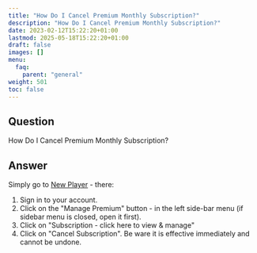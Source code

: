 ```yaml
---
title: "How Do I Cancel Premium Monthly Subscription?"
description: "How Do I Cancel Premium Monthly Subscription?"
date: 2023-02-12T15:22:20+01:00
lastmod: 2025-05-18T15:22:20+01:00
draft: false
images: []
menu:
  faq:
    parent: "general"
weight: 501
toc: false
---
```


## Question

How Do I Cancel Premium Monthly Subscription?


## Answer

Simply go to [New Player](/player/) - there:
1. Sign in to your account.
2. Click on the "Manage Premium" button - in the left side-bar menu (if sidebar menu is closed, open it first).
3. Click on "Subscription - click here to view & manage"
4. Click on "Cancel Subscription". Be ware it is effective immediately and cannot be undone.
